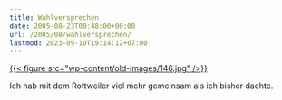 ```yaml
---
title: Wahlversprechen
date: 2005-08-23T00:48:00+00:00
url: /2005/08/wahlversprechen/
lastmod: 2023-09-10T19:14:12+07:00
---
```

[{{< figure src="wp-content/old-images/146.jpg" />}}][1]

Ich hab mit dem Rottweiler viel mehr gemeinsam als ich bisher dachte.

 [1]: http://sueddeutsche.de/,pols1/deutschland/artikel/374/58316/
